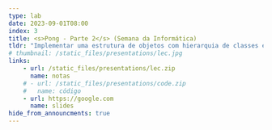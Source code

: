 ```yaml
---
type: lab
date: 2023-09-01T08:00
index: 3
title: <s>Pong - Parte 2</s> (Semana da Informática)
tldr: "Implementar uma estrutura de objetos com hierarquia de classes e componentes."
# thumbnail: /static_files/presentations/lec.jpg
links: 
    - url: /static_files/presentations/lec.zip
      name: notas
    # - url: /static_files/presentations/code.zip
    #   name: código
    - url: https://google.com
      name: slides
hide_from_announcments: true
---
```

<!-- **Leituras Sugeridas:**
- [Leitura 1](http://example.com)
- [Leitura 2](http://example.com) -->
